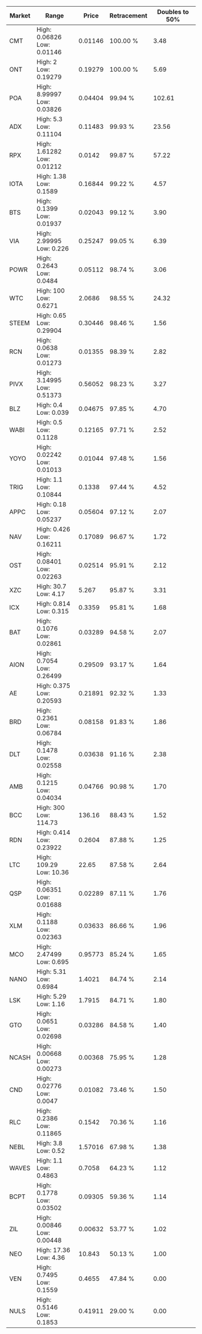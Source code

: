 | Market | Range | Price| Retracement | Doubles to 50% |
| --- | --- | --- | --- | --- |
| CMT | High: 0.06826<br />Low: 0.01146 | 0.01146 | 100.00 % | 3.48 |
| ONT | High: 2<br />Low: 0.19279 | 0.19279 | 100.00 % | 5.69 |
| POA | High: 8.99997<br />Low: 0.03826 | 0.04404 | 99.94 % | 102.61 |
| ADX | High: 5.3<br />Low: 0.11104 | 0.11483 | 99.93 % | 23.56 |
| RPX | High: 1.61282<br />Low: 0.01212 | 0.0142 | 99.87 % | 57.22 |
| IOTA | High: 1.38<br />Low: 0.1589 | 0.16844 | 99.22 % | 4.57 |
| BTS | High: 0.1399<br />Low: 0.01937 | 0.02043 | 99.12 % | 3.90 |
| VIA | High: 2.99995<br />Low: 0.226 | 0.25247 | 99.05 % | 6.39 |
| POWR | High: 0.2643<br />Low: 0.0484 | 0.05112 | 98.74 % | 3.06 |
| WTC | High: 100<br />Low: 0.6271 | 2.0686 | 98.55 % | 24.32 |
| STEEM | High: 0.65<br />Low: 0.29904 | 0.30446 | 98.46 % | 1.56 |
| RCN | High: 0.0638<br />Low: 0.01273 | 0.01355 | 98.39 % | 2.82 |
| PIVX | High: 3.14995<br />Low: 0.51373 | 0.56052 | 98.23 % | 3.27 |
| BLZ | High: 0.4<br />Low: 0.039 | 0.04675 | 97.85 % | 4.70 |
| WABI | High: 0.5<br />Low: 0.1128 | 0.12165 | 97.71 % | 2.52 |
| YOYO | High: 0.02242<br />Low: 0.01013 | 0.01044 | 97.48 % | 1.56 |
| TRIG | High: 1.1<br />Low: 0.10844 | 0.1338 | 97.44 % | 4.52 |
| APPC | High: 0.18<br />Low: 0.05237 | 0.05604 | 97.12 % | 2.07 |
| NAV | High: 0.426<br />Low: 0.16211 | 0.17089 | 96.67 % | 1.72 |
| OST | High: 0.08401<br />Low: 0.02263 | 0.02514 | 95.91 % | 2.12 |
| XZC | High: 30.7<br />Low: 4.17 | 5.267 | 95.87 % | 3.31 |
| ICX | High: 0.814<br />Low: 0.315 | 0.3359 | 95.81 % | 1.68 |
| BAT | High: 0.1076<br />Low: 0.02861 | 0.03289 | 94.58 % | 2.07 |
| AION | High: 0.7054<br />Low: 0.26499 | 0.29509 | 93.17 % | 1.64 |
| AE | High: 0.375<br />Low: 0.20593 | 0.21891 | 92.32 % | 1.33 |
| BRD | High: 0.2361<br />Low: 0.06784 | 0.08158 | 91.83 % | 1.86 |
| DLT | High: 0.1478<br />Low: 0.02558 | 0.03638 | 91.16 % | 2.38 |
| AMB | High: 0.1215<br />Low: 0.04034 | 0.04766 | 90.98 % | 1.70 |
| BCC | High: 300<br />Low: 114.73 | 136.16 | 88.43 % | 1.52 |
| RDN | High: 0.414<br />Low: 0.23922 | 0.2604 | 87.88 % | 1.25 |
| LTC | High: 109.29<br />Low: 10.36 | 22.65 | 87.58 % | 2.64 |
| QSP | High: 0.06351<br />Low: 0.01688 | 0.02289 | 87.11 % | 1.76 |
| XLM | High: 0.1188<br />Low: 0.02363 | 0.03633 | 86.66 % | 1.96 |
| MCO | High: 2.47499<br />Low: 0.695 | 0.95773 | 85.24 % | 1.65 |
| NANO | High: 5.31<br />Low: 0.6984 | 1.4021 | 84.74 % | 2.14 |
| LSK | High: 5.29<br />Low: 1.16 | 1.7915 | 84.71 % | 1.80 |
| GTO | High: 0.0651<br />Low: 0.02698 | 0.03286 | 84.58 % | 1.40 |
| NCASH | High: 0.00668<br />Low: 0.00273 | 0.00368 | 75.95 % | 1.28 |
| CND | High: 0.02776<br />Low: 0.0047 | 0.01082 | 73.46 % | 1.50 |
| RLC | High: 0.2386<br />Low: 0.11865 | 0.1542 | 70.36 % | 1.16 |
| NEBL | High: 3.8<br />Low: 0.52 | 1.57016 | 67.98 % | 1.38 |
| WAVES | High: 1.1<br />Low: 0.4863 | 0.7058 | 64.23 % | 1.12 |
| BCPT | High: 0.1778<br />Low: 0.03502 | 0.09305 | 59.36 % | 1.14 |
| ZIL | High: 0.00846<br />Low: 0.00448 | 0.00632 | 53.77 % | 1.02 |
| NEO | High: 17.36<br />Low: 4.36 | 10.843 | 50.13 % | 1.00 |
| VEN | High: 0.7495<br />Low: 0.1559 | 0.4655 | 47.84 % | 0.00 |
| NULS | High: 0.5146<br />Low: 0.1853 | 0.41911 | 29.00 % | 0.00 |
